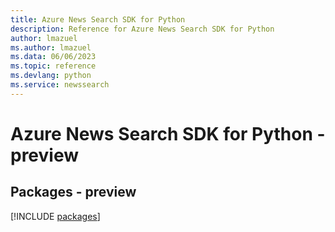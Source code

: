 ```yaml
---
title: Azure News Search SDK for Python
description: Reference for Azure News Search SDK for Python
author: lmazuel
ms.author: lmazuel
ms.data: 06/06/2023
ms.topic: reference
ms.devlang: python
ms.service: newssearch
---
```

# Azure News Search SDK for Python - preview
## Packages - preview
[!INCLUDE [packages](news-search-index.md)]